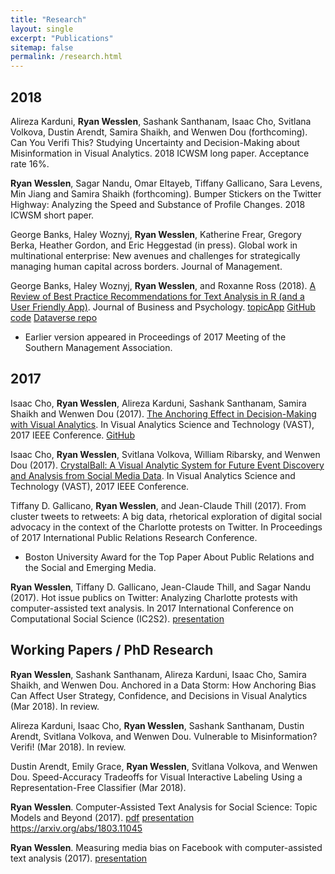 ```yaml
---
title: "Research"
layout: single
excerpt: "Publications"
sitemap: false
permalink: /research.html
---
```


## 2018

Alireza Karduni, **Ryan Wesslen**, Sashank Santhanam, Isaac Cho, Svitlana Volkova, Dustin Arendt, Samira Shaikh, and Wenwen Dou (forthcoming). Can You Verifi This? Studying Uncertainty and Decision-Making about Misinformation in Visual Analytics. 2018 ICWSM long paper. Acceptance rate 16%.

**Ryan Wesslen**, Sagar Nandu, Omar Eltayeb, Tiffany Gallicano, Sara Levens, Min Jiang and Samira Shaikh (forthcoming). Bumper Stickers on the Twitter Highway: Analyzing the Speed and Substance of Profile Changes. 2018 ICWSM short paper.

George Banks, Haley Woznyj, **Ryan Wesslen**, Katherine Frear, Gregory Berka, Heather Gordon, and Eric Heggestad (in press). Global work in multinational enterprise: New avenues and challenges for strategically managing human capital across borders. Journal of Management.

George Banks, Haley Woznyj, **Ryan Wesslen**, and Roxanne Ross (2018). [A Review of Best Practice Recommendations for Text Analysis in R (and a User Friendly App)](/assets/documents/papers/tmm.pdf). Journal of Business and Psychology. [topicApp](https://github.com/wesslen/topicApp) [GitHub code](https://github.com/wesslen/text-analysis-org-science) [Dataverse repo](https://dataverse.unc.edu/dataset.xhtml?persistentId=doi:10.15139/S3/R4W7ZS)

*   Earlier version appeared in Proceedings of 2017 Meeting of the Southern Management Association.

## 2017

Isaac Cho, **Ryan Wesslen**, Alireza Karduni, Sashank Santhanam, Samira Shaikh and Wenwen Dou (2017). [The Anchoring Effect in Decision-Making with Visual Analytics](/assets/documents/papers/anchorbias.pdf). In Visual Analytics Science and Technology (VAST), 2017 IEEE Conference. [GitHub](https://github.com/wesslen/vast2017-anchoringeffect)

Isaac Cho, **Ryan Wesslen**, Svitlana Volkova, William Ribarsky, and Wenwen Dou (2017). [CrystalBall: A Visual Analytic System for Future Event Discovery and Analysis from Social Media Data](/assets/documents/papers/crystalball.pdf). In Visual Analytics Science and Technology (VAST), 2017 IEEE Conference.

Tiffany D. Gallicano, **Ryan Wesslen**, and Jean-Claude Thill (2017). From cluster tweets to retweets: A big data, rhetorical exploration of digital social advocacy in the context of the Charlotte protests on Twitter. In Proceedings of 2017 International Public Relations Research Conference.

*   Boston University Award for the Top Paper About Public Relations and the Social and Emerging Media.

**Ryan Wesslen**, Tiffany D. Gallicano, Jean-Claude Thill, and Sagar Nandu (2017). Hot issue publics on Twitter: Analyzing Charlotte protests with computer-assisted text analysis. In 2017 International Conference on Computational Social Science (IC2S2). [presentation](/assets/documents/presentations/IC2S2-HotIssue-Charlotte.pdf)

## Working Papers / PhD Research

**Ryan Wesslen**, Sashank Santhanam, Alireza Karduni, Isaac Cho, Samira Shaikh, and Wenwen Dou. Anchored in a Data Storm: How Anchoring Bias Can Affect User Strategy, Confidence, and Decisions in Visual Analytics (Mar 2018). In review.

Alireza Karduni, Isaac Cho, **Ryan Wesslen**, Sashank Santhanam, Dustin Arendt, Svitlana Volkova, and Wenwen Dou. Vulnerable to Misinformation? Verifi! (Mar 2018). In review.

Dustin Arendt, Emily Grace, **Ryan Wesslen**, Svitlana Volkova, and Wenwen Dou. Speed-Accuracy Tradeoffs for Visual Interactive Labeling Using a Representation-Free Classifier (Mar 2018).

**Ryan Wesslen**. Computer-Assisted Text Analysis for Social Science: Topic Models and Beyond (2017). [pdf](/assets/documents/papers/topic-models-beyond.pdf) [presentation](/assets/documents/presentations/qualifying-exam-presentation.pptx) <https://arxiv.org/abs/1803.11045>

**Ryan Wesslen**. Measuring media bias on Facebook with computer-assisted text analysis (2017). [presentation](/assets/documents/presentations/media-bias-presentation.pptx)


